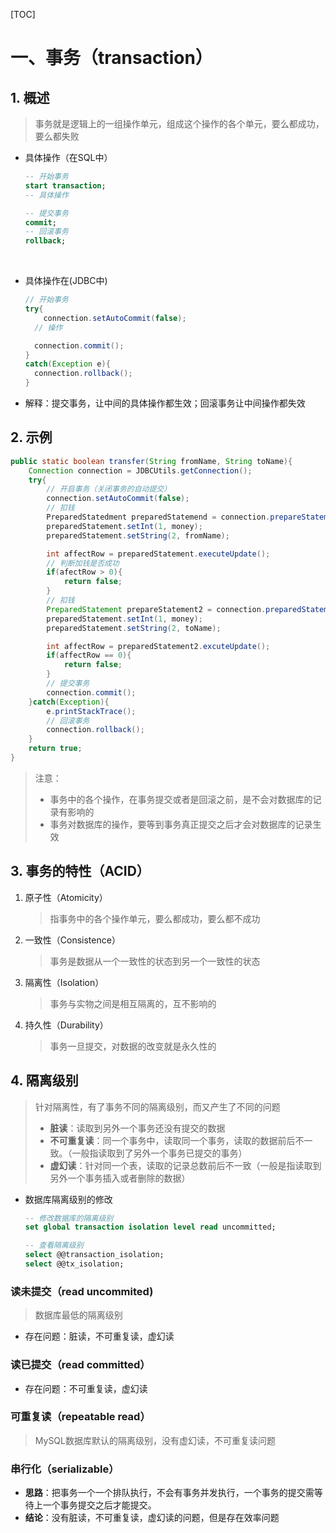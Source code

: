 [TOC]



# 一、事务（transaction）

## 1. 概述

> 事务就是逻辑上的一组操作单元，组成这个操作的各个单元，要么都成功，要么都失败

- 具体操作（在SQL中）

  ```sql
  -- 开始事务
  start transaction;
  -- 具体操作
  
  -- 提交事务
  commit;
  -- 回滚事务
  rollback;
  ```

  ​	

- 具体操作在(JDBC中)

  ```java
  // 开始事务
  try{
      connection.setAutoCommit(false);
  	// 操作
  
  	connection.commit();
  }
  catch(Exception e){
   	connection.rollback();   
  }
  ```

- 解释：提交事务，让中间的具体操作都生效；回滚事务让中间操作都失效

## 2. 示例

```java
public static boolean transfer(String fromName, String toName){
    Connection connection = JDBCUtils.getConnection();
    try{
        // 开启事务（关闭事务的自动提交）
        connection.setAutoCommit(false);
        // 扣钱
        PreparedStatedment preparedStatemend = connection.prepareStatement("update account set money = money - ? where name = ?");
        preparedStatement.setInt(1, money);
        preparedStatement.setString(2, fromName);

        int affectRow = preparedStatement.executeUpdate();
        // 判断加钱是否成功
        if(afectRow > 0){
            return false;
        }
        // 扣钱
        PreparedStatement prepareStatement2 = connection.preparedStatement("update account set money = money + ? where name = ?");
        preparedStatement.setInt(1, money);
        preparedStatement.setString(2, toName);

        int affectRow = preparedStatement2.excuteUpdate();
        if(affectRow == 0){
            return false;
        }
        // 提交事务
        connection.commit();
    }catch(Exception){
        e.printStackTrace();
        // 回滚事务
        connection.rollback();
    }
    return true;
}
```

> 注意：
>
> - 事务中的各个操作，在事务提交或者是回滚之前，是不会对数据库的记录有影响的
> - 事务对数据库的操作，要等到事务真正提交之后才会对数据库的记录生效

## 3. 事务的特性（ACID）

1. 原子性（Atomicity）

   > 指事务中的各个操作单元，要么都成功，要么都不成功

2. 一致性（Consistence）

   > 事务是数据从一个一致性的状态到另一个一致性的状态

3. 隔离性（Isolation）

   > 事务与实物之间是相互隔离的，互不影响的

4. 持久性（Durability）

   > 事务一旦提交，对数据的改变就是永久性的

## 4. 隔离级别	

> 针对隔离性，有了事务不同的隔离级别，而又产生了不同的问题
>
> - **脏读**：读取到另外一个事务还没有提交的数据
> - **不可重复读**：同一个事务中，读取同一个事务，读取的数据前后不一致。（一般指读取到了另外一个事务已提交的事务）
> - **虚幻读**：针对同一个表，读取的记录总数前后不一致（一般是指读取到另外一个事务插入或者删除的数据）

- 数据库隔离级别的修改

  ```sql
  -- 修改数据库的隔离级别
  set global transaction isolation level read uncommitted;
  
  -- 查看隔离级别
  select @@transaction_isolation;
  select @@tx_isolation;
  ```

  

### 读未提交（read uncommited)

> 数据库最低的隔离级别

- 存在问题：脏读，不可重复读，虚幻读

### 读已提交（read committed）

- 存在问题：不可重复读，虚幻读	

### 可重复读（repeatable read）

> MySQL数据库默认的隔离级别，没有虚幻读，不可重复读问题	

### 串行化（serializable）	

- **思路**：把事务一个一个排队执行，不会有事务并发执行，一个事务的提交需等待上一个事务提交之后才能提交。
- **结论**：没有脏读，不可重复读，虚幻读的问题，但是存在效率问题